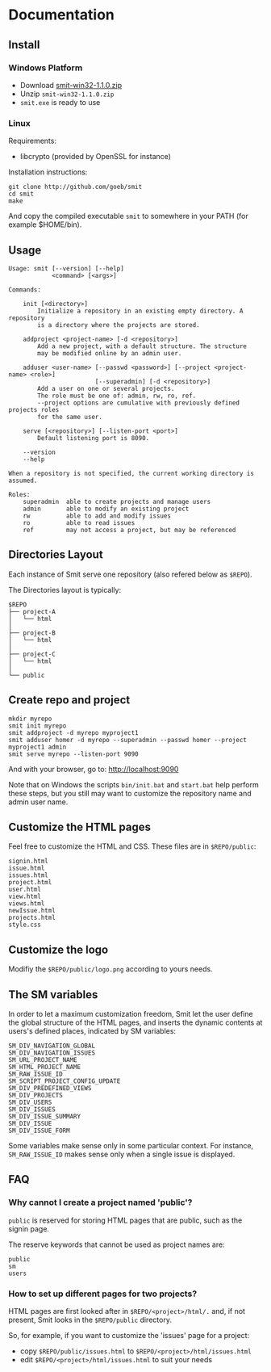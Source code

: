 # Documentation

## Install

### Windows Platform

- Download [smit-win32-1.1.0.zip](https://github.com/goeb/smit/blob/master/downloads/smit-win32-1.1.0.zip?raw=true)
- Unzip `smit-win32-1.1.0.zip`
- `smit.exe` is ready to use

### Linux

Requirements:

- libcrypto (provided by OpenSSL for instance)

Installation instructions:

    git clone http://github.com/goeb/smit
    cd smit
    make

And copy the compiled executable `smit` to somewhere in your PATH (for example $HOME/bin).

## Usage

    Usage: smit [--version] [--help]
                <command> [<args>]

    Commands:

        init [<directory>]
            Initialize a repository in an existing empty directory. A repository
            is a directory where the projects are stored.

        addproject <project-name> [-d <repository>]
            Add a new project, with a default structure. The structure
            may be modified online by an admin user.
    
        adduser <user-name> [--passwd <password>] [--project <project-name> <role>]
                            [--superadmin] [-d <repository>]
            Add a user on one or several projects.
            The role must be one of: admin, rw, ro, ref.
            --project options are cumulative with previously defined projects roles
            for the same user.
    
        serve [<repository>] [--listen-port <port>]
            Default listening port is 8090.
    
        --version
        --help
    
    When a repository is not specified, the current working directory is assumed.
    
    Roles:
        superadmin  able to create projects and manage users
        admin       able to modify an existing project
        rw          able to add and modify issues
        ro          able to read issues
        ref         may not access a project, but may be referenced

## Directories Layout

Each instance of Smit serve one repository (also refered below as `$REPO`).

The Directories layout is typically:

    $REPO
    ├── project-A
    │   └── html
    │
    ├── project-B
    │   └── html
    │
    ├── project-C
    │   └── html
    │
    └── public
    


## Create repo and project

    mkdir myrepo
    smit init myrepo
    smit addproject -d myrepo myproject1
    smit adduser homer -d myrepo --superadmin --passwd homer --project myproject1 admin
    smit serve myrepo --listen-port 9090

And with your browser, go to: [http://localhost:9090](http://localhost:9090)

Note that on Windows the scripts `bin/init.bat` and `start.bat` help perform these steps, but you still may want to customize the repository name and admin user name.




## Customize the HTML pages

Feel free to customize the HTML and CSS. These files are in `$REPO/public`:

    signin.html
    issue.html
    issues.html
    project.html
    user.html
    view.html
    views.html
    newIssue.html
    projects.html
    style.css


## Customize the logo

Modifiy the `$REPO/public/logo.png` according to yours needs.
    
## The SM variables

In order to let a maximum customization freedom, Smit let the user define the global structure of the HTML pages, and inserts the dynamic contents at users's defined places, indicated by SM variables:

    SM_DIV_NAVIGATION_GLOBAL
    SM_DIV_NAVIGATION_ISSUES
    SM_URL_PROJECT_NAME
    SM_HTML_PROJECT_NAME
    SM_RAW_ISSUE_ID
    SM_SCRIPT_PROJECT_CONFIG_UPDATE
    SM_DIV_PREDEFINED_VIEWS
    SM_DIV_PROJECTS
    SM_DIV_USERS
    SM_DIV_ISSUES
    SM_DIV_ISSUE_SUMMARY
    SM_DIV_ISSUE
    SM_DIV_ISSUE_FORM
 
Some variables make sense only in some particular context. For instance,
`SM_RAW_ISSUE_ID` makes sense only when a single issue is displayed.


## FAQ

### Why cannot I create a project named 'public'?

`public` is reserved for storing HTML pages that are public, such as the signin page.

The reserve keywords that cannot be used as project names are:

    public
    sm
    users

### How to set up different pages for two projects?

HTML pages are first looked after in `$REPO/<project>/html/.` and, if not present, Smit looks in the `$REPO/public` directory.

So, for example, if you want to customize the 'issues' page for a project:

- copy `$REPO/public/issues.html` to `$REPO/<project>/html/issues.html`
- edit `$REPO/<project>/html/issues.html` to suit your needs


